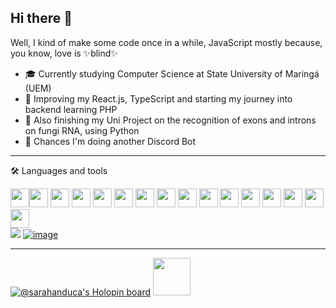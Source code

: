 ## Hi there 🖖

Well, I kind of make some code once in a while, JavaScript mostly because, you know, love is ✨blind✨ <br>
- 🎓 Currently studying Computer Science at State University of Maringá (UEM)
- 🌿 Improving my React.js, TypeScript and starting my journey into backend learning PHP <br>
- 🍄 Also finishing my Uni Project on the recognition of exons and introns on fungi RNA, using Python <br>
- 🤖 Chances I'm doing another Discord Bot <br>
---
🛠 Languages and tools



<img width="30px" src="https://cdn.jsdelivr.net/gh/devicons/devicon/icons/react/react-original.svg" /><img width="30px" src="https://cdn.jsdelivr.net/gh/devicons/devicon/icons/javascript/javascript-original.svg" />
<img width="30px" src="https://cdn.jsdelivr.net/gh/devicons/devicon/icons/html5/html5-original.svg" />
<img width="30px" src="https://cdn.jsdelivr.net/gh/devicons/devicon/icons/css3/css3-original.svg" />
<img width="30px" src="https://cdn.jsdelivr.net/gh/devicons/devicon/icons/vuejs/vuejs-original.svg"/> 
<img width="30px" src="https://cdn.jsdelivr.net/gh/devicons/devicon/icons/nodejs/nodejs-original.svg" />
<img width="30px" src="https://cdn.jsdelivr.net/gh/devicons/devicon/icons/typescript/typescript-original.svg" /> 
<img width="30px" src="https://cdn.jsdelivr.net/gh/devicons/devicon/icons/python/python-original.svg" />
<img width="30px" src="https://cdn.jsdelivr.net/gh/devicons/devicon/icons/tailwindcss/tailwindcss-original-wordmark.svg" />
<img width="30px" src="https://cdn.jsdelivr.net/gh/devicons/devicon/icons/sass/sass-original.svg" /> 
<img width="30px" src="https://cdn.jsdelivr.net/gh/devicons/devicon/icons/bootstrap/bootstrap-original.svg" />
<img width="30px" src="https://cdn.jsdelivr.net/gh/devicons/devicon/icons/github/github-original.svg" />
<img width="30px" src="https://cdn.jsdelivr.net/gh/devicons/devicon/icons/git/git-original.svg" />
<img width="30px" src="https://cdn.jsdelivr.net/gh/devicons/devicon/icons/docker/docker-original.svg" />
<img width="30px" src="https://cdn.jsdelivr.net/gh/devicons/devicon/icons/figma/figma-original.svg" />
<img width="30px" src="https://cdn.jsdelivr.net/gh/devicons/devicon/icons/photoshop/photoshop-plain.svg" /> 
<br><a href="mailto:anduca.sarah@gmail.com?"><img src="https://img.shields.io/badge/gmail-%23DD0031.svg?&style=for-the-badge&logo=gmail&logoColor=white"/></a>
 [![image](https://img.shields.io/badge/Linkedin-0077B5?style=for-the-badge&logo=linkedin&logoColor=white)](https://www.linkedin.com/in/sarah-anduca/)
 
 ---
 [![@sarahanduca's Holopin board](https://holopin.io/api/user/board?user=sarahanduca)](https://www.holopin.io/@sarahanduca)
<img src="https://media.giphy.com/media/8lPQQ6UsC1uXllpa40/giphy.gif" width="60" height="60">




<!--
**sarahanduca/sarahanduca** is a ✨ _special_ ✨ repository because its `README.md` (this file) appears on your GitHub profile.

Here are some ideas to get you started:

- 🔭 I’m currently working on ...
- 🌱 I’m currently learning ...
- 👯 I’m looking to collaborate on ...
- 🤔 I’m looking for help with ...
- 💬 Ask me about ...
- 📫 How to reach me: ...
- 😄 Pronouns: ...
- ⚡ Fun fact: ...
-->
